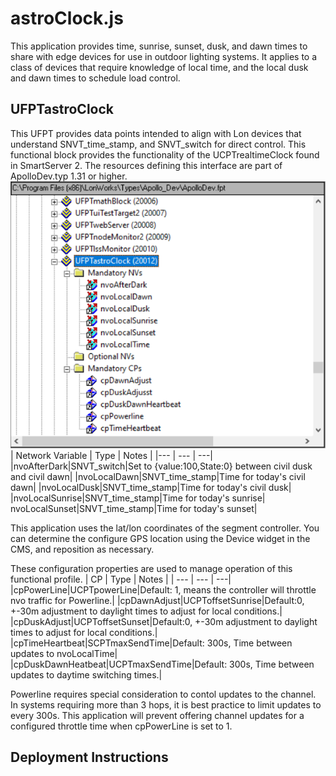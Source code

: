 # astroClock.js
This application provides time, sunrise, sunset, dusk, and dawn times to share with edge devices for use in outdoor lighting systems.  It applies to a class of devices that require knowledge of local time, and the local dusk and dawn times to schedule load control.  
## UFPTastroClock
This UFPT provides data points intended to align with Lon devices that understand SNVT_time_stamp, and SNVT_switch for direct control.  This functional block provides the functionality of the UCPTrealtimeClock found in SmartServer 2. The resources defining this interface are part of ApolloDev.typ 1.31 or higher.
![UFPTastroClock](images/AstroClock%20UFPT.png)
| Network Variable | Type | Notes |
|--- | --- | ---|
|nvoAfterDark|SNVT_switch|Set to {value:100,State:0} between civil dusk and civil dawn|
|nvoLocalDawn|SNVT_time_stamp|Time for today's civil dawn|
|nvoLocalDusk|SNVT_time_stamp|Time for today's civil dusk|
|nvoLocalSunrise|SNVT_time_stamp|Time for today's sunrise|
nvoLocalSunset|SNVT_time_stamp|Time for today's sunset|

This application uses the lat/lon coordinates of the segment controller.  You can determine the configure GPS location using the Device widget in the CMS, and reposition as necessary. 

These configuration properties are used to manage operation of this functional profile.
| CP | Type | Notes |
| --- | --- | ---|
|cpPowerLine|UCPTpowerLine|Default: 1, means the controller will throttle nvo traffic for Powerline.|
|cpDawnAdjust|UCPToffsetSunrise|Default:0, +-30m adjustment to daylight times to adjust for local conditions.|
|cpDuskAdjust|UCPToffsetSunset|Default:0, +-30m adjustment to daylight times to adjust for local conditions.|
|cpTimeHeartbeat|SCPTmaxSendTime|Default: 300s, Time between updates to nvoLocalTime|
|cpDuskDawnHeatbeat|UCPTmaxSendTime|Default: 300s, Time between updates to daytime switching times.|

Powerline requires special consideration to contol updates to the channel.  In systems requiring more than 3 hops, it is best practice to limit updates to every 300s.  This application will prevent offering channel updates for a configured throttle time when cpPowerLine is set to 1.

## Deployment Instructions
